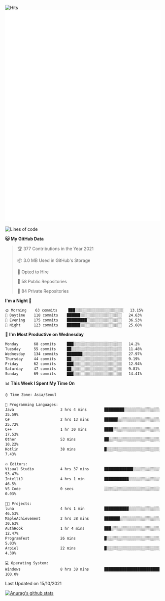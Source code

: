 ![Hits](https://hits.seeyoufarm.com/api/count/incr/badge.svg?url=https%3A%2F%2Fgithub.com%2Fkokose1234&count_bg=%2379C83D&title_bg=%23555555&icon=apple.svg&icon_color=%23E7E7E7&title=hits&edge_flat=false)
<br/>
![Metrics](https://github.com/kokose1234/kokose1234/blob/main/github-metrics.svg)

<!--START_SECTION:waka-->
![Lines of code](https://img.shields.io/badge/From%20Hello%20World%20I%27ve%20Written-11.8%20million%20lines%20of%20code-blue)

**🐱 My GitHub Data** 

> 🏆 377 Contributions in the Year 2021
 > 
> 📦 3.0 MB Used in GitHub's Storage 
 > 
> 💼 Opted to Hire
 > 
> 📜 58 Public Repositories 
 > 
> 🔑 84 Private Repositories  
 > 
**I'm a Night 🦉** 

```text
🌞 Morning    63 commits     ███░░░░░░░░░░░░░░░░░░░░░░   13.15% 
🌆 Daytime    118 commits    ██████░░░░░░░░░░░░░░░░░░░   24.63% 
🌃 Evening    175 commits    █████████░░░░░░░░░░░░░░░░   36.53% 
🌙 Night      123 commits    ██████░░░░░░░░░░░░░░░░░░░   25.68%

```
📅 **I'm Most Productive on Wednesday** 

```text
Monday       68 commits     ███░░░░░░░░░░░░░░░░░░░░░░   14.2% 
Tuesday      55 commits     ██░░░░░░░░░░░░░░░░░░░░░░░   11.48% 
Wednesday    134 commits    ███████░░░░░░░░░░░░░░░░░░   27.97% 
Thursday     44 commits     ██░░░░░░░░░░░░░░░░░░░░░░░   9.19% 
Friday       62 commits     ███░░░░░░░░░░░░░░░░░░░░░░   12.94% 
Saturday     47 commits     ██░░░░░░░░░░░░░░░░░░░░░░░   9.81% 
Sunday       69 commits     ███░░░░░░░░░░░░░░░░░░░░░░   14.41%

```


📊 **This Week I Spent My Time On** 

```text
⌚︎ Time Zone: Asia/Seoul

💬 Programming Languages: 
Java                     3 hrs 4 mins        █████████░░░░░░░░░░░░░░░░   35.59% 
C#                       2 hrs 13 mins       ██████░░░░░░░░░░░░░░░░░░░   25.72% 
C++                      1 hr 30 mins        ████░░░░░░░░░░░░░░░░░░░░░   17.53% 
Other                    53 mins             ██░░░░░░░░░░░░░░░░░░░░░░░   10.22% 
Kotlin                   38 mins             █░░░░░░░░░░░░░░░░░░░░░░░░   7.43%

🔥 Editors: 
Visual Studio            4 hrs 37 mins       █████████████░░░░░░░░░░░░   53.47% 
IntelliJ                 4 hrs 1 min         ███████████░░░░░░░░░░░░░░   46.5% 
VS Code                  0 secs              ░░░░░░░░░░░░░░░░░░░░░░░░░   0.03%

🐱‍💻 Projects: 
luna                     4 hrs 1 min         ███████████░░░░░░░░░░░░░░   46.53% 
MapleAchievement         2 hrs 38 mins       ███████░░░░░░░░░░░░░░░░░░   30.63% 
AuthHook                 1 hr 4 mins         ███░░░░░░░░░░░░░░░░░░░░░░   12.47% 
ProgramTest              26 mins             █░░░░░░░░░░░░░░░░░░░░░░░░   5.03% 
Arpiel                   22 mins             █░░░░░░░░░░░░░░░░░░░░░░░░   4.39%

💻 Operating System: 
Windows                  8 hrs 38 mins       █████████████████████████   100.0%

```


 Last Updated on 15/10/2021
<!--END_SECTION:waka-->

[![Anurag's github stats](https://github-readme-stats.vercel.app/api?username=kokose1234&theme=dracula)](https://github.com/anuraghazra/github-readme-stats)



	
